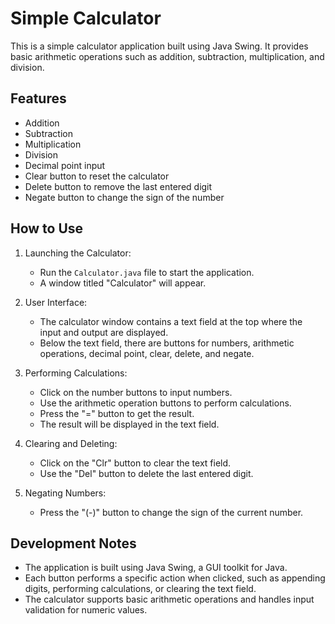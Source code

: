 # Simple Calculator

This is a simple calculator application built using Java Swing. It provides basic arithmetic operations such as addition, subtraction, multiplication, and division.

## Features

- Addition
- Subtraction
- Multiplication
- Division
- Decimal point input
- Clear button to reset the calculator
- Delete button to remove the last entered digit
- Negate button to change the sign of the number

## How to Use
1. Launching the Calculator:
   - Run the `Calculator.java` file to start the application.
   - A window titled "Calculator" will appear.

2. User Interface:
   - The calculator window contains a text field at the top where the input and output are displayed.
   - Below the text field, there are buttons for numbers, arithmetic operations, decimal point, clear, delete, and negate.

3. Performing Calculations:
   - Click on the number buttons to input numbers.
   - Use the arithmetic operation buttons to perform calculations.
   - Press the "=" button to get the result.
   - The result will be displayed in the text field.

4. Clearing and Deleting:
   - Click on the "Clr" button to clear the text field.
   - Use the "Del" button to delete the last entered digit.

5. Negating Numbers:
   - Press the "(-)" button to change the sign of the current number.

## Development Notes

- The application is built using Java Swing, a GUI toolkit for Java.
- Each button performs a specific action when clicked, such as appending digits, performing calculations, or clearing the text field.
- The calculator supports basic arithmetic operations and handles input validation for numeric values.
